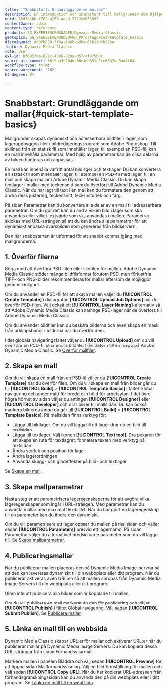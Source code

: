 ```yaml
---
title: '"Snabbstart: Grundläggande om mallar"'
description: En introduktion och snabbstart till mallgrunder som hjälper dig att komma igång snabbt i Adobe Dynamic Media Classic.
uuid: 16d78cbb-f762-4263-aea9-5712eb933693
contentOwner: admin
content-type: reference
products: SG_EXPERIENCEMANAGER/Dynamic-Media-Classic
geptopics: SG_SCENESEVENONDEMAND_PK/categories/template_basics
discoiquuid: dd0fbb39-3f6a-496b-a9b6-63b11dcb823a
feature: Dynamic Media Classic
role: User
exl-id: bf695fee-821c-4396-829a-d57ccf475b0c
source-git-commit: 36f9aa3c2b4dc66e4cb851c2ce6837ae0ad4f64c
workflow-type: tm+mt
source-wordcount: '762'
ht-degree: 0%

---
```


# Snabbstart: Grundläggande om mallar{#quick-start-template-basics}

Mallgrunder skapas dynamiskt och adresserbara bildfiler i lager, som lageruppbyggda filer i bildredigeringsprogram som Adobe Photoshop. Till skillnad från en statisk fil som innehåller lager, till exempel en PSD-fil, kan en mall innehålla parametrar. Med hjälp av parametrar kan de olika delarna av bilden hanteras och anpassas.

En mall kan innehålla valfritt antal bildlager och textlager. Du kan konvertera en statisk fil som innehåller lager, till exempel en PSD-fil med lager, till en mall och skapa mallar i Adobe Dynamic Media Classic. Du kan skapa textlager i mallar med teckensnitt som du överfört till Adobe Dynamic Media Classic. När du har lagt till text i en mall kan du formatera den genom att ändra dess justering, teckensnitt, teckenstorlek och färg.

På sidan Parametrar kan du konvertera alla delar av en mall till adresserbara parametrar. Om du gör det kan du ändra vilken bild i lager som ska användas eller vilket textvärde som ska användas i mallen. Parametrar skickas med URL-strängen så att du kan ändra alla parametrar för att dynamiskt anpassa svarsbilden som genereras från bildservern.

Den här snabbstarten är utformad för att snabbt komma igång med mallgrunderna.

## 1. Överför filerna

Börja med att överföra PSD-filen eller bildfilen för mallen. Adobe Dynamic Media Classic stöder många bildfilsformat förutom PSD, men förlustfria TIFF- och PNG-bilder rekommenderas för mallar eftersom de möjliggör genomskinlighet.

Om du använder en PSD-fil för att skapa mallen väljer du **[!UICONTROL Create Template]** i dialogrutan **[!UICONTROL Upload Job Options]** när du överför PSD-filen. Välj också ett **[!UICONTROL Layer Naming]**-alternativ så att Adobe Dynamic Media Classic kan namnge PSD-lager när de överförs till Adobe Dynamic Media Classic.

Om du använder bildfiler kan du beskära bilderna och även skapa en mask från urklippsbanor i bilderna när du överför dem.

I det globala navigeringsfältet väljer du **[!UICONTROL Upload]** om du vill överföra en PSD-fil eller andra bildfiler från datorn till en mapp på Adobe Dynamic Media Classic. Se [Överför mallfiler](uploading-template-files.md#uploading_template_files).

## 2. Skapa en mall

Om du vill skapa en mall från en PSD-fil väljer du **[!UICONTROL Create Template]** när du överför filen. Om du vill skapa en mall från bilder går du till **[!UICONTROL Build]** > **[!UICONTROL Template Basics]** i fältet Global navigering och anger mått för bredd och höjd för arbetsytan. I det övre högra hörnet av sidan väljer du antingen **[!UICONTROL Designer]** eller **[!UICONTROL Developer]** och drar bilder till mallsidan. Du kan också markera bilderna *innan* du går till **[!UICONTROL Build]** > **[!UICONTROL Template Basics]**. På mallsidan finns verktyg för:

* Lägga till bildlager. Om du vill lägga till ett lager drar du en bild till mallsidan.
* Lägga till textlager. Välj ikonen **[!UICONTROL Text tool]**. Dra pekaren för att skapa en ruta för textlagret; formatera texten med verktyg på textsidan.
* Ändra storlek och position för lager.
* Ändra lagerordningen.
* Använda skugg- och glödeffekter på bild- och textlager.

Se [Skapa en mall](creating-template.md#creating_a_template).

## 3. Skapa mallparametrar

Nästa steg är att parametrisera lageregenskaperna för att avgöra vilka lageregenskaper som ingår i URL-strängen. Med parametrar kan du använda mallar med maximal flexibilitet. När du har gjort en lageregenskap till en parameter kan du ändra den dynamiskt.

Om du vill parametrisera ett lager öppnar du mallen på mallsidan och väljer sedan **[!UICONTROL Parameters]** bredvid ett lagernamn. På sidan Parametrar väljer du alternativet bredvid varje parameter som du vill lägga till. Se [Skapa mallparametrar](creating-template-parameters.md#creating_template_parameters).

## 4. Publiceringsmallar

När du publicerar mallen placeras den på Dynamic Media Image-servrar så att den kan levereras dynamiskt till din webbplats eller ditt program. När du publicerar aktiveras även URL:en så att mallen anropas från Dynamic Media Image Servers till din webbplats eller ditt program.

Glöm inte att publicera alla bilder som är kopplade till mallen.

Om du vill publicera en mall markerar du den för publicering och väljer **[!UICONTROL Publish]** i fältet Global navigering. Välj sedan **[!UICONTROL Submit Publish]**. Se [Publicera mallar](publishing-templates.md#publishing_templates).

## 5. Länka en mall till en webbsida

Dynamic Media Classic skapar URL:er för mallar och aktiverar URL:er när du publicerar mallar på Dynamic Media Image Servers. Du kan kopiera dessa URL-strängar från sidan Förhandsvisa mall.

Markera mallen i panelen Bläddra och välj sedan **[!UICONTROL Preview]** för att öppna sidan Mallförhandsvisning. Välj en bildförinställning för mallen och välj sedan **[!UICONTROL Copy URL]**. När du har kopierat URL-adressen från förhandsgranskningssidan kan du använda den på din webbplats eller i ditt program. Se [Länka en mall till en webbsida](linking-template-web-page.md#linking_a_template_to_a_web_page).

